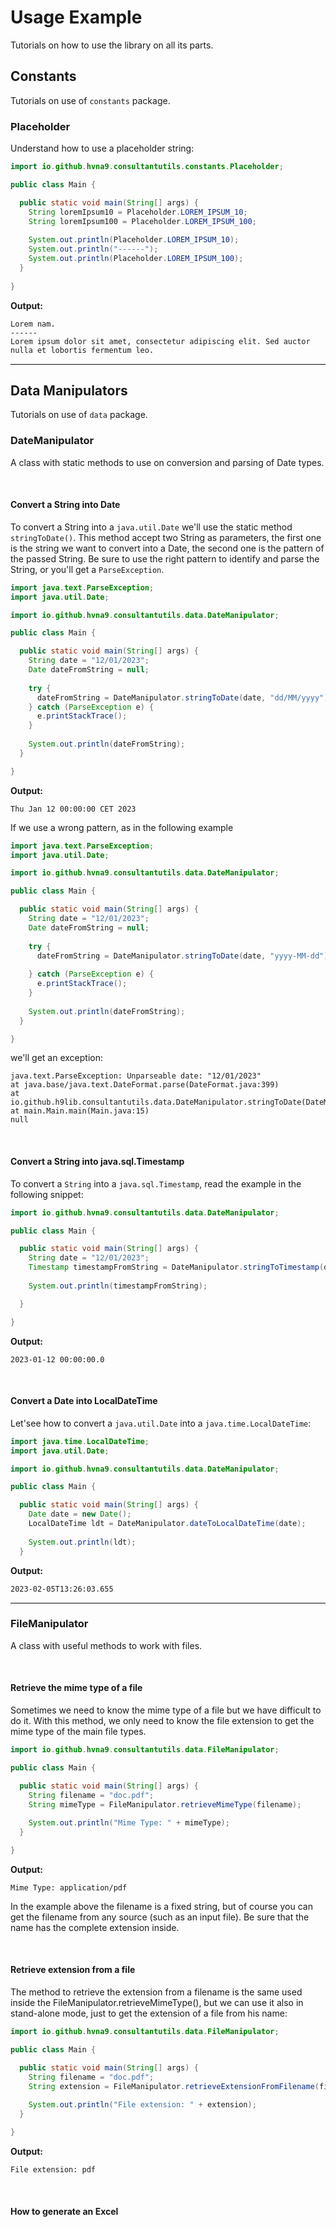 # Usage Example
Tutorials on how to use the library on all its parts.

## Constants
Tutorials on use of `constants` package.

### Placeholder
Understand how to use a placeholder string:

```java
import io.github.hvna9.consultantutils.constants.Placeholder;

public class Main {

  public static void main(String[] args) {
    String loremIpsum10 = Placeholder.LOREM_IPSUM_10;
    String loremIpsum100 = Placeholder.LOREM_IPSUM_100;
    
    System.out.println(Placeholder.LOREM_IPSUM_10);
    System.out.println("------");
    System.out.println(Placeholder.LOREM_IPSUM_100);
  }
  
}
```

**Output:**
```
Lorem nam.
------
Lorem ipsum dolor sit amet, consectetur adipiscing elit. Sed auctor nulla et lobortis fermentum leo.
```

<hr style="border: none; border-top: 1px solid #e9e9e9; margin-bottom: 10px;">

## Data Manipulators
Tutorials on use of `data` package.

### DateManipulator
A class with static methods to use on conversion and parsing of Date types.

</br>

#### Convert a String into Date
To convert a String into a `java.util.Date` we'll use the static method `stringToDate()`.
This method accept two String as parameters, the first one is the string we want to convert into a Date, the second one is the pattern of the passed String.
Be sure to use the right pattern to identify and parse the String, or you'll get a `ParseException`.

```java
import java.text.ParseException;
import java.util.Date;

import io.github.hvna9.consultantutils.data.DateManipulator;

public class Main {

  public static void main(String[] args) {
    String date = "12/01/2023";
    Date dateFromString = null;
    
    try {
      dateFromString = DateManipulator.stringToDate(date, "dd/MM/yyyy");
    } catch (ParseException e) {
      e.printStackTrace();
    }
    
    System.out.println(dateFromString);
  }

}
```

**Output:**
```
Thu Jan 12 00:00:00 CET 2023
```

If we use a wrong pattern, as in the following example

```java
import java.text.ParseException;
import java.util.Date;

import io.github.hvna9.consultantutils.data.DateManipulator;

public class Main {

  public static void main(String[] args) {
    String date = "12/01/2023";
    Date dateFromString = null;
    
    try {
      dateFromString = DateManipulator.stringToDate(date, "yyyy-MM-dd"); //the pattern style is different 
                                                                         //from the passed String
    } catch (ParseException e) {
      e.printStackTrace();
    }
    
    System.out.println(dateFromString);
  }

}
```

we'll get an exception:

```
java.text.ParseException: Unparseable date: "12/01/2023"
at java.base/java.text.DateFormat.parse(DateFormat.java:399)
at io.github.h9lib.consultantutils.data.DateManipulator.stringToDate(DateManipulator.java:24)
at main.Main.main(Main.java:15)
null
```

</br>

#### Convert a String into java.sql.Timestamp
To convert a `String` into a `java.sql.Timestamp`, read the example in the following snippet:

```java
import io.github.hvna9.consultantutils.data.DateManipulator;

public class Main {

  public static void main(String[] args) {
    String date = "12/01/2023";
    Timestamp timestampFromString = DateManipulator.stringToTimestamp(date, "dd/MM/yyyy");
    
    System.out.println(timestampFromString);

  }

}
```

**Output:**
```
2023-01-12 00:00:00.0
```

</br>

#### Convert a Date into LocalDateTime
Let'see how to convert a `java.util.Date` into a `java.time.LocalDateTime`:

```java
import java.time.LocalDateTime;
import java.util.Date;

import io.github.hvna9.consultantutils.data.DateManipulator;

public class Main {

  public static void main(String[] args) {
    Date date = new Date();
    LocalDateTime ldt = DateManipulator.dateToLocalDateTime(date);
    
    System.out.println(ldt);
  }

```

**Output:**
```
2023-02-05T13:26:03.655
```

<hr style="border: none; border-top: 1px solid #e9e9e9; margin-bottom: 10px;">

### FileManipulator
A class with useful methods to work with files.

</br>

#### Retrieve the mime type of a file
Sometimes we need to know the mime type of a file but we have difficult to do it. With this method, we only need to know the file extension to get the mime type of the main file types.

```java
import io.github.hvna9.consultantutils.data.FileManipulator;

public class Main {

  public static void main(String[] args) {
    String filename = "doc.pdf";
    String mimeType = FileManipulator.retrieveMimeType(filename);
    
    System.out.println("Mime Type: " + mimeType);
  }

} 
```

**Output:**
```
Mime Type: application/pdf
```

In the example above the filename is a fixed string, but of course you can get the filename from any source (such as an input file). Be sure that the name has the complete extension inside.

</br>

#### Retrieve extension from a file
The method to retrieve the extension from a filename is the same used inside the FileManipulator.retrieveMimeType(), but we can use it also in stand-alone mode, just to get the extension of a file from his name:

```java
import io.github.hvna9.consultantutils.data.FileManipulator;

public class Main {

  public static void main(String[] args) {
    String filename = "doc.pdf";
    String extension = FileManipulator.retrieveExtensionFromFilename(filename);
    
    System.out.println("File extension: " + extension);
  }

} 
```

**Output:**
```
File extension: pdf
```

</br>

#### How to generate an Excel